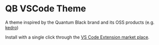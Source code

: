 # QB VSCode Theme
A theme inspired by the Quantum Black brand and its OSS products (e.g. [kedro](https://kedro.readthedocs.io/en/stable/index.html))

Install with a single click through the [VS Code Extension market place](https://marketplace.visualstudio.com/items?itemName=pascalwhoop.qb-theme).